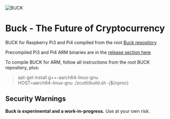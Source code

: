 ![BUCK](https://i.imgur.com/RXp7QTz.png)

# Buck - The Future of Cryptocurrency

BUCK for Raspberry Pi3 and Pi4 compiled from the root [Buck repository](https://github.com/buckcoin/buck) 

Precompiled Pi3 and Pi4 ARM binaries are in the [release section here](https://github.com/BuckCoin/buck-pi3-ARM/releases) 

To compile BUCK for ARM, follow all instructions from the root BUCK repository, plus:


> apt-get install g++-aarch64-linux-gnu  
> HOST=aarch64-linux-gnu ./zcutil/build.sh -j$(nproc)

Security Warnings
-----------------

**Buck is experimental and a work-in-progress.** Use at your own risk.
